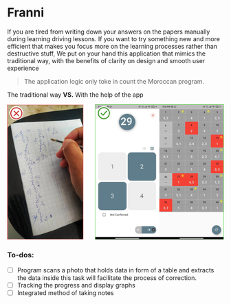 # Franni

If you are tired from writing down your answers on the papers manually during learning driving lessons.
If you want to try something new and more efficient that makes you focus more on the learning processes rather than destructive stuff,
We put on your hand this application that mimics the traditional way, with the benefits of clarity on design and smooth user experience

> The application logic only toke in count the Moroccan program.

The traditional way **VS.** With the help of the app

![Franni logo](assets/screenshots.png)

### To-dos:
- [ ] Program scans a photo that holds data in form of a table and extracts the data inside this task will facilitate the process of correction.
- [ ] Tracking the progress and display graphs
- [ ] Integrated method of taking notes
